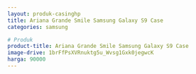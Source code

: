 ```yaml
---
layout: produk-casinghp
title: Ariana Grande Smile Samsung Galaxy S9 Case
categories: samsung

# Produk
product-title: Ariana Grande Smile Samsung Galaxy S9 Case
image-drive: 1brFfPsXVRnuktg5u_Wvsg1Gxk0jegwcK
harga: 90000
---
```

